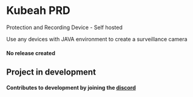 # Kubeah PRD
Protection and Recording Device - Self hosted

Use any devices with JAVA environment to create a surveillance camera

<h4>No release created</h4>


<h2><b>Project in development</b></h2>
<h4>Contributes to development by joining the <a href="https://discord.gg/KE39zpK">discord</a></h4>
